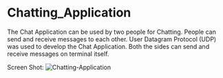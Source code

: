 # Chatting_Application
The Chat Application can be used by two people for Chatting. People can send and receive messages to each other. User Datagram Protocol (UDP) was used to develop the Chat Application. Both the sides can send and receive messages on terminal itself.

Screen Shot: ![Chatting-Application](https://user-images.githubusercontent.com/81694983/120696006-a889b600-c4c9-11eb-8853-54ec4886c33e.png)
